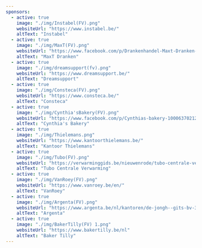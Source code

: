 ```yaml
---
sponsors:
  - active: true
    image: "./img/Instabel(FV).png"
    websiteUrl: "https://www.instabel.be/"
    altText: "Instabel"
  - active: true
    image: "./img/MaxT(FV).png"
    websiteUrl: "https://www.facebook.com/p/Drankenhandel-Maxt-Dranken-100084040300979/"
    altText: "MaxT Dranken"
  - active: true
    image: "./img/dreamsupport(fv).png"
    websiteUrl: "https://www.dreamsupport.be/"
    altText: "Dreamsupport"
  - active: true
    image: "./img/Consteca(FV).png"
    websiteUrl: "https://www.consteca.be/"
    altText: "Consteca"
  - active: true
    image: "./img/Cynthia'sBakery(FV).png"
    websiteUrl: "https://www.facebook.com/p/Cynthias-bakery-100063702123669/"
    altText: "Cynthia's Bakery"
  - active: true
    image: "./img/Thielemans.png"
    websiteUrl: "https://www.kantoorthielemans.be/"
    altText: "Kantoor Thielemans"
  - active: true
    image: "./img/Tubo(FV).png"
    websiteUrl: "https://verwarminggids.be/nieuwenrode/tubo-centrale-verwarming-en/"
    altText: "Tubo Centrale Verwarming"
  - active: true
    image: "./img/VanRoey(FV).png"
    websiteUrl: "https://www.vanroey.be/en/"
    altText: "VanRoey"
  - active: true
    image: "./img/Argenta(FV).png"
    websiteUrl: "https://www.argenta.be/nl/kantoren/de-jongh--gits-bv-3136.html"
    altText: "Argenta"
  - active: true
    image: "./img/BakerTilly(FV) 1.png"
    websiteUrl: "https://www.bakertilly.be/nl"
    altText: "Baker Tilly"
---
```

